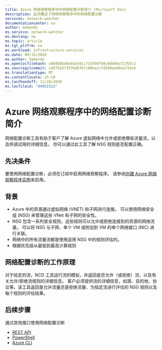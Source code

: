 ```yaml
---
title: Azure 网络观察程序中的网络配置诊断简介 |Microsoft Docs
description: 此页概述了网络观察程序中的网络配置诊断
services: network-watcher
documentationcenter: na
author: damendo
ms.service: network-watcher
ms.devlang: na
ms.topic: article
ms.tgt_pltfrm: na
ms.workload: infrastructure-services
ms.date: 09/15/2020
ms.author: damendo
ms.openlocfilehash: ad60b0be8a9a5341c71d760f98c0db84a72763c2
ms.sourcegitcommit: cd9754373576d6767c06baccfd500ae88ea733e4
ms.translationtype: MT
ms.contentlocale: zh-CN
ms.lasthandoff: 11/20/2020
ms.locfileid: "94951513"
---
```

# <a name="introduction-to-network-configuration-diagnostics-in-azure-network-watcher"></a>Azure 网络观察程序中的网络配置诊断简介

网络配置诊断工具有助于客户了解 Azure 虚拟网络中允许或拒绝哪些流量流，以及供调试用的详细信息。 你可以通过此工具了解 NSG 规则是否配置正确。 

## <a name="pre-requisites"></a>先决条件
要使用网络配置诊断，必须在订阅中启用网络观察程序。 请参阅[创建 Azure 网络观察程序实例](./network-watcher-create.md)来启用。

## <a name="background"></a>背景

- Azure 中的资源通过虚拟网络 (VNET) 和子网进行连接。 可以使用网络安全组 (NSG) 来管理这些 VNet 和子网的安全性。
- NSG 包含一系列安全规则，这些规则可以允许或拒绝连接到的资源的网络流量。 可以将 NSG 与子网、单个 VM 或附加到 VM 的单个网络接口 (NIC) 进行关联。 
- 网络中的所有流量流都是使用适用 NSG 中的规则评估的。
- 根据优先级从最低到最高计算规则 

## <a name="how-does-network-configuration-diagnostic-work"></a>网络配置诊断的工作原理 

对于给定的流，NCD 工具运行流的模拟，并返回是否允许（或拒绝）流，以及有关允许/拒绝流规则的详细信息。  客户必须提供流的详细信息，如源、目的地、协议等。该工具返回是允许流量还是拒绝流量、为指定流进行评估的 NSG 规则以及每个规则的评估结果。

## <a name="next-steps"></a>后续步骤

通过其他接口使用网络配置诊断
 - [REST API](/rest/api/network-watcher/networkwatchers/getnetworkconfigurationdiagnostic)
 - [PowerShell](/powershell/module/az.network/invoke-aznetworkwatchernetworkconfigurationdiagnostic?view=azps-4.6.1)
 - [Azure CLI](/cli/azure/network/watcher?view=azure-cli-latest#az_network_watcher_run_configuration_diagnostic)